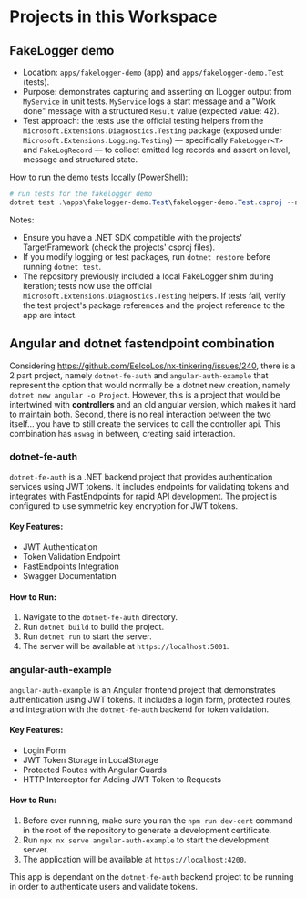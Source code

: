 # Projects in this Workspace

## FakeLogger demo

- Location: `apps/fakelogger-demo` (app) and `apps/fakelogger-demo.Test` (tests).
- Purpose: demonstrates capturing and asserting on ILogger output from `MyService` in unit tests. `MyService` logs a start message and a "Work done" message with a structured `Result` value (expected value: 42).
- Test approach: the tests use the official testing helpers from the `Microsoft.Extensions.Diagnostics.Testing` package (exposed under `Microsoft.Extensions.Logging.Testing`) — specifically `FakeLogger<T>` and `FakeLogRecord` — to collect emitted log records and assert on level, message and structured state.

How to run the demo tests locally (PowerShell):

```powershell
# run tests for the fakelogger demo
dotnet test .\apps\fakelogger-demo.Test\fakelogger-demo.Test.csproj --no-restore --verbosity minimal
```

Notes:
- Ensure you have a .NET SDK compatible with the projects' TargetFramework (check the projects' csproj files).
- If you modify logging or test packages, run `dotnet restore` before running `dotnet test`.
- The repository previously included a local FakeLogger shim during iteration; tests now use the official `Microsoft.Extensions.Diagnostics.Testing` helpers. If tests fail, verify the test project's package references and the project reference to the app are intact.

## Angular and dotnet fastendpoint combination
Considering https://github.com/EelcoLos/nx-tinkering/issues/240, there is a 2 part project, namely `dotnet-fe-auth` and `angular-auth-example` that represent the option that would normally be a dotnet new creation, namely `dotnet new angular -o Project`. However, this is a project that would be intertwined with **controllers** and an old angular version, which makes it hard to maintain both. Second, there is no real interaction between the two itself... you have to still create the services to call the controller api.
This combination has `nswag` in between, creating said interaction.

### dotnet-fe-auth

`dotnet-fe-auth` is a .NET backend project that provides authentication services using JWT tokens. It includes endpoints for validating tokens and integrates with FastEndpoints for rapid API development. The project is configured to use symmetric key encryption for JWT tokens.

#### Key Features:
- JWT Authentication
- Token Validation Endpoint
- FastEndpoints Integration
- Swagger Documentation

#### How to Run:
1. Navigate to the `dotnet-fe-auth` directory.
2. Run `dotnet build` to build the project.
3. Run `dotnet run` to start the server.
4. The server will be available at `https://localhost:5001`.

### angular-auth-example

`angular-auth-example` is an Angular frontend project that demonstrates authentication using JWT tokens. It includes a login form, protected routes, and integration with the `dotnet-fe-auth` backend for token validation.

#### Key Features:
- Login Form
- JWT Token Storage in LocalStorage
- Protected Routes with Angular Guards
- HTTP Interceptor for Adding JWT Token to Requests

#### How to Run:
1. Before ever running, make sure you ran the `npm run dev-cert` command in the root of the repository to generate a development certificate.
2. Run `npx nx serve angular-auth-example` to start the development server.
3. The application will be available at `https://localhost:4200`.

This app is dependant on the `dotnet-fe-auth` backend project to be running in order to authenticate users and validate tokens.

